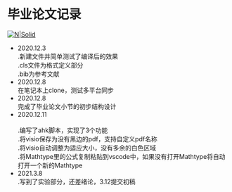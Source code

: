 # 毕业论文记录

[![N|Solid](https://cldup.com/dTxpPi9lDf.thumb.png)](https://nodesource.com/products/nsolid)
  - 2020.12.3<br/> 
        .新建文件并简单测试了编译后的效果<br/>
        .cls文件为格式定义部分<br/>
        .bib为参考文献<br/>    
  - 2020.12.8<br/> 
        在笔记本上clone，测试多平台同步 <br/>
  - 2020.12.8<br/>
        完成了毕业论文小节的初步结构设计<br/>
  - 2020.12.11<br/>      
        .编写了ahk脚本，实现了3个功能<br/> 
        .将visio保存为没有黑边的pdf，支持自定义pdf名称<br/> 
        .将visio自动调整为适应大小，没有多余的白色区域<br/> 
        .将Mathtype里的公式复制粘贴到vscode中，如果没有打开Mathtype将自动打开一个新的Mathtype<br/> 
  - 2021.3.8<br/> 
        .写到了实验部分，还差绪论，3.12提交初稿<br/> 